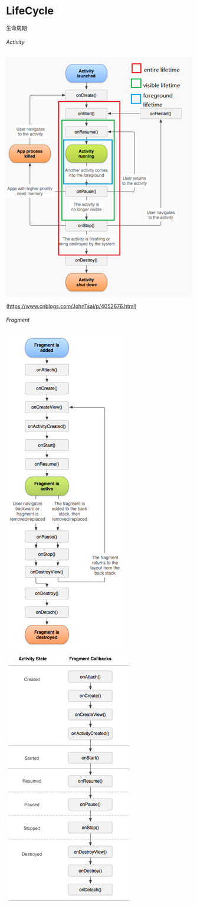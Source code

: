 # LifeCycle
生命周期

###### Activity
![image](https://github.com/albertizzy/LifeCycle/blob/master/screenshot/Activity.png)

(https://www.cnblogs.com/JohnTsai/p/4052676.html)

###### Fragment
![image](https://github.com/albertizzy/LifeCycle/blob/master/screenshot/Fragment_1.png)

![image](https://github.com/albertizzy/LifeCycle/blob/master/screenshot/Fragment_2.png)
